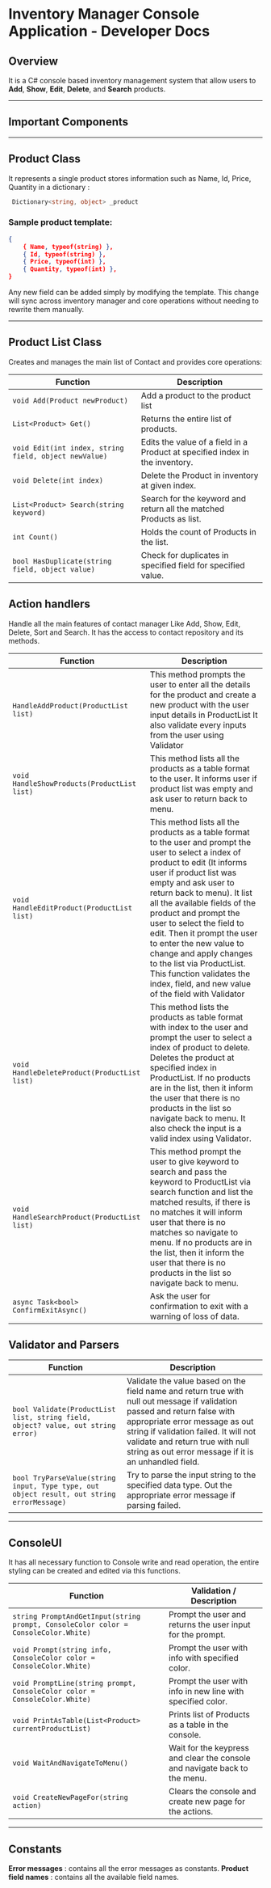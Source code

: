 # Inventory Manager Console Application - Developer Docs

## Overview  
It is a C# console based inventory management system that allow users to **Add**, **Show**, **Edit**, **Delete**, and **Search** products.  

---

## Important Components

---

## Product Class  
It represents a single product stores information such as Name, Id, Price, Quantity in a dictionary :
```cs
 Dictionary<string, object> _product
 ```

### Sample product template:

```json
{
    { Name, typeof(string) },
    { Id, typeof(string) },
    { Price, typeof(int) },
    { Quantity, typeof(int) },
}
```
Any new field can be added simply by modifying the template. This change will sync across inventory manager and core operations without needing to rewrite them manually.

---

## Product List Class  
Creates and manages the main list of Contact and provides core operations:

| **Function**                           | **Description**                                                                 |
|----------------------------------------|---------------------------------------------------------------------------------|
| `void Add(Product newProduct)`                 | Add a product to the product list               |
| `List<Product> Get()`          | Returns the entire list of products.                                            |
| `void Edit(int index, string field, object newValue)`        | Edits the value of a field in a Product at specified index in the inventory.                          |
| `void Delete(int index)`        | Delete the Product in inventory at given index.                                    |
| `List<Product> Search(string keyword)`     | Search for the keyword and return all the matched Products as list.               |
| `int Count()`      | Holds the count of Products in the list.           |
| `bool HasDuplicate(string field, object value)`  | Check for duplicates in specified field for specified value.  |


## Action handlers
Handle all the main features of contact manager Like Add, Show, Edit, Delete, Sort and Search. It has the access to contact repository and its methods.

| **Function**             | **Description**                                                                 |
|--------------------------|---------------------------------------------------------------------------------|
| `HandleAddProduct(ProductList list)`     | This method prompts the user to enter all the details for the product and create a new product with the user input details in ProductList It also validate every inputs from the user using Validator |
| `void HandleShowProducts(ProductList list)`    | This method lists all the products as a table format to the user. It informs user if product list was empty and ask user to return back to menu.  |
| `void HandleEditProduct(ProductList list)`    | This method lists all the products as a table format to the user and prompt the user to select a index of product to edit (It informs user if product list was empty and ask user to return back to menu). It list all the available fields of the product and prompt the user to select the field to edit. Then it prompt the user to enter the new value to change and apply changes to the list via ProductList. This function validates the index, field, and new value of the field with Validator |
| `void HandleDeleteProduct(ProductList list)`  | This method lists the products as table format with index to the user and prompt the user to select a index of product to delete. Deletes the product at specified index in ProductList. If no products are in the list, then it inform the user that there is no products in the list so navigate back to menu. It also check the input is a valid index using Validator. |
| `void HandleSearchProduct(ProductList list)`    | This method prompt the user to give keyword to search and pass the keyword to ProductList via search function and list the matched results, if there is no matches it will inform user that there is no matches so navigate to menu. If no products are in the list, then it inform the user that there is no products in the list so navigate back to menu. |
| `async Task<bool> ConfirmExitAsync()`  | Ask the user for confirmation to exit with a warning of loss of data. |
## Validator and Parsers
| **Function**             | **Description**                                                                 |
|--------------------------|---------------------------------------------------------------------------------|
|`bool Validate(ProductList list, string field, object? value, out string error)` | Validate the value based on the field name and return true with null out message if validation passed and return false with appropriate error message as out string if validation failed. It will not validate and return true with null string as out error message if it is an unhandled field.|
|`bool TryParseValue(string input, Type type, out object result, out string errorMessage)` | Try to parse the input string to the specified data type. Out the appropriate error message if parsing failed. |



---

## ConsoleUI 
It has all necessary function to Console write and read operation, the entire styling can be created and edited via this functions.

| **Function**                               | **Validation / Description**                                                                 |
|--------------------------------------------|----------------------------------------------------------------------------------------------|
| `string PromptAndGetInput(string prompt, ConsoleColor color = ConsoleColor.White)`    | Prompt the user and returns the user input for the prompt.|
| `void Prompt(string info, ConsoleColor color = ConsoleColor.White)`            |Prompt the user with info with specified color.|                                                              |
| `void PromptLine(string prompt, ConsoleColor color = ConsoleColor.White)`                  |  Prompt the user with info in new line with specified color.                                                |
| `void PrintAsTable(List<Product> currentProductList)`             | Prints list of Products as a table in the console.                 |
| `void WaitAndNavigateToMenu()`       |  Wait for the keypress and clear the console and navigate back to the menu.                                                   |
| `void CreateNewPageFor(string action)`         | Clears the console and create new page for the actions.                                     |
---

## Constants
**Error messages** : contains all the error messages as constants.
**Product field names** : contains all the available field names.
